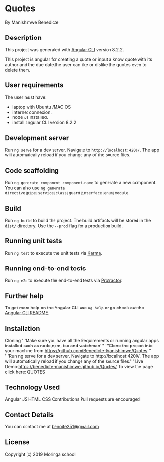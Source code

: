# Quotes
By Manishimwe Benedicte

## Description
This project was generated with [Angular CLI](https://github.com/angular/angular-cli) version 8.2.2.

This project is  angular for creating a quote or input a know quote with its author and the due date.the user can like or dislike the quotes even to delete them.

## User requirements
The user must have:
* laptop  with Ubuntu /MAC OS
* internet connexion.
* node Js installed.
* install angular CLI version 8.2.2
 
## Development server

Run `ng serve` for a dev server. Navigate to `http://localhost:4200/`. The app will automatically reload if you change any of the source files.

## Code scaffolding

Run `ng generate component component-name` to generate a new component. You can also use `ng generate directive|pipe|service|class|guard|interface|enum|module`.
    
## Build
    
Run `ng build` to build the project. The build artifacts will be stored in the `dist/` directory. Use the `--prod` flag for a production build.

## Running unit tests

Run `ng test` to execute the unit tests via [Karma](https://karma-runner.github.io).

## Running end-to-end tests

Run `ng e2e` to execute the end-to-end tests via [Protractor](http://www.protractortest.org/).

## Further help

To get more help on the Angular CLI use `ng help` or go check out the [Angular CLI README](https://github.com/angular/angular-cli/blob/master/README.md).

## Installation
Cloning
'''Make sure you have all the Requirements or running angular apps installed such as node,npm, tsc and watchman'''
'''Clone the project into your machine from https://github.com/Benedicte-Manishimwe/Quotes'''
'''Run ng serve for a dev server. Navigate to http://localhost:4200/. The app will automatically reload if you change any of the source files.'''
Live Demo:https://benedicte-manishimwe.github.io/Quotes/
To view the page click here: QUOTES

## Technology Used
Angular JS
HTML
CSS
Contributions
Pull requests are encouraged

## Contact Details
You can contact me at benoite251@gmail.com

## License
Copyright (c) 2019 Moringa school

